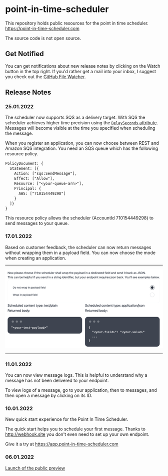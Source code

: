 # point-in-time-scheduler

This repository holds public resources for the point in time scheduler. https://point-in-time-scheduler.com

The source code is not open source.

## Get Notified

You can get notifications about new release notes by clicking on the Watch button in the top right. If you'd rather get a mail into your inbox, I suggest you check out the [GitHub File Watcher](https://app.github-file-watcher.com/).

## Release Notes

### 25.01.2022

The scheduler now supports SQS as a delivery target. With SQS the scheduler achieves higher time precision using the [`DelaySeconds` attribute](https://docs.aws.amazon.com/AWSSimpleQueueService/latest/SQSDeveloperGuide/sqs-delay-queues.html). Messages will become visible at the time you specified when scheduling the message.

When you register an application, you can now choose between REST and Amazon SQS integration. You need an SQS queue which has the following resource policy.

```
PolicyDocument: {
  Statement: [{
    Action: ["sqs:SendMessage"],
    Effect: ["Allow"],
    Resource: ["<your-queue-arn>"],
    Principal: {
      AWS: ["710154449298"]
    }
  ]}
}
```

This resource policy allows the scheduler (AccountId 710154449298) to send messages to your queue.

### 17.01.2022

Based on customer feedback, the scheduler can now return messages without wrapping them in a payload field. You can now choose the mode when creating an application.

---

![Mode Choice Preview](https://github.com/bahrmichael/point-in-time-scheduler/blob/main/mode-choice-preview.png)

---

### 11.01.2022

You can now view message logs. This is helpful to understand why a message has not been delivered to your endpoint.

To view logs of a message, go to your application, then to messages, and then open a message by clicking on its ID.

### 10.01.2022

New quick start experience for the Point In Time Scheduler.

The quick start helps you to schedule your first message. Thanks to http://webhook.site you don't even need to set up your own endpoint.

Give it a try at https://app.point-in-time-scheduler.com

### 06.01.2022

[Launch of the public preview](https://bahr.dev/2022/01/06/point-in-time-scheduler/)
